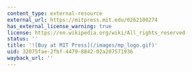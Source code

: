 ```yaml
---
content_type: external-resource
external_url: https://mitpress.mit.edu/0262100274
has_external_license_warning: true
license: https://en.wikipedia.org/wiki/All_rights_reserved
status: ''
title: '![Buy at MIT Press](/images/mp_logo.gif)'
uid: 32075fae-2fbf-4479-8842-02a207571936
wayback_url: ''
---
```

